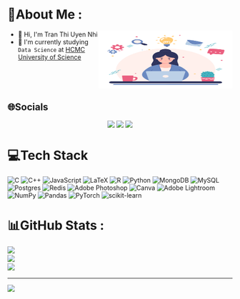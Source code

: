 # 💫About Me :
<picture> 
    <img align="right" src="coder.gif" width="300px" height = "130px"/>
</picture>

- :wave: Hi, I'm Tran Thi Uyen Nhi
- :school: I'm currently studying `Data Science` at [HCMC University of Science](https://hcmus.edu.vn/)

<br clear="both">

## 🌐Socials

<p align="center">
<a href="https://www.linkedin.com/in/uyen-nhi-tran-thi-ba96bb2bb/"><img src="https://img.shields.io/badge/-Linkedin?style=flat&logo=Linkedin&logoColor=white"/></a>
<a href="mailto:tnhi92290@gmail.com"><img src="https://img.shields.io/badge/-tnhi92290@gmail.com-D14836?style=flat&logo=Gmail&logoColor=white"/></a>
<a href="https://www.facebook.com/inhneyuihtnart141"><img src="https://img.shields.io/badge/-@inhneyuihtnart141-1877F2?style=flat&logo=Facebook&logoColor=white"/></a>
</p>


# 💻Tech Stack
![C](https://img.shields.io/badge/c-%2300599C.svg?style=for-the-badge&logo=c&logoColor=white) ![C++](https://img.shields.io/badge/c++-%2300599C.svg?style=for-the-badge&logo=c%2B%2B&logoColor=white) ![JavaScript](https://img.shields.io/badge/javascript-%23323330.svg?style=for-the-badge&logo=javascript&logoColor=%23F7DF1E) ![LaTeX](https://img.shields.io/badge/latex-%23008080.svg?style=for-the-badge&logo=latex&logoColor=white) ![R](https://img.shields.io/badge/r-%23276DC3.svg?style=for-the-badge&logo=r&logoColor=white) ![Python](https://img.shields.io/badge/python-3670A0?style=for-the-badge&logo=python&logoColor=ffdd54) ![MongoDB](https://img.shields.io/badge/MongoDB-%234ea94b.svg?style=for-the-badge&logo=mongodb&logoColor=white) ![MySQL](https://img.shields.io/badge/mysql-%2300f.svg?style=for-the-badge&logo=mysql&logoColor=white) ![Postgres](https://img.shields.io/badge/postgres-%23316192.svg?style=for-the-badge&logo=postgresql&logoColor=white) ![Redis](https://img.shields.io/badge/redis-%23DD0031.svg?style=for-the-badge&logo=redis&logoColor=white) ![Adobe Photoshop](https://img.shields.io/badge/adobephotoshop-%2331A8FF.svg?style=for-the-badge&logo=adobephotoshop&logoColor=white) ![Canva](https://img.shields.io/badge/Canva-%2300C4CC.svg?style=for-the-badge&logo=Canva&logoColor=white) ![Adobe Lightroom](https://img.shields.io/badge/Adobe%20Lightroom-31A8FF.svg?style=for-the-badge&logo=Adobe%20Lightroom&logoColor=white) ![NumPy](https://img.shields.io/badge/numpy-%23013243.svg?style=for-the-badge&logo=numpy&logoColor=white) ![Pandas](https://img.shields.io/badge/pandas-%23150458.svg?style=for-the-badge&logo=pandas&logoColor=white) ![PyTorch](https://img.shields.io/badge/PyTorch-%23EE4C2C.svg?style=for-the-badge&logo=PyTorch&logoColor=white) ![scikit-learn](https://img.shields.io/badge/scikit--learn-%23F7931E.svg?style=for-the-badge&logo=scikit-learn&logoColor=white)
# 📊GitHub Stats :
![](https://github-readme-stats.vercel.app/api?username=uiennhi1411&theme=radical&hide_border=false&include_all_commits=false&count_private=false)<br/>
![](https://github-readme-streak-stats.herokuapp.com/?user=uiennhi1411&theme=radical&hide_border=false)<br/>
![](https://github-readme-stats.vercel.app/api/top-langs/?username=uiennhi1411&theme=radical&hide_border=false&include_all_commits=false&count_private=false&layout=compact)

---
[![](https://visitcount.itsvg.in/api?id=uiennhi1411&icon=0&color=0)](https://visitcount.itsvg.in)
